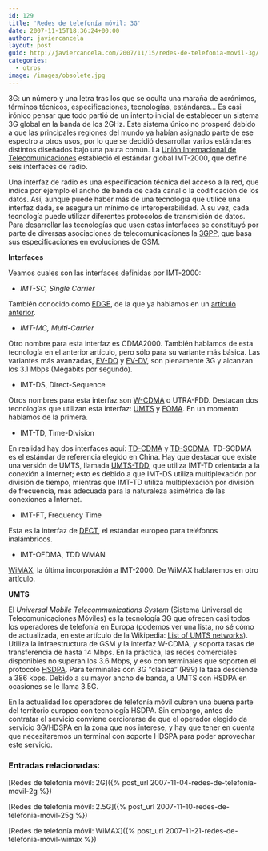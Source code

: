 ```yaml
---
id: 129
title: 'Redes de telefonía móvil: 3G'
date: 2007-11-15T18:36:24+00:00
author: javiercancela
layout: post
guid: http://javiercancela.com/2007/11/15/redes-de-telefonia-movil-3g/
categories:
  - otros
image: /images/obsolete.jpg
---
```

3G: un número y una letra tras los que se oculta una maraña de acrónimos, términos técnicos, especificaciones, tecnologías, estándares&#8230; Es casi irónico pensar que todo partió de un intento inicial de establecer un sistema 3G global en la banda de los 2GHz. Este sistema único no prosperó debido a que las principales regiones del mundo ya habían asignado parte de ese espectro a otros usos, por lo que se decidió desarrollar varios estándares distintos diseñados bajo una pauta común. La [Unión Internacional de Telecomunicaciones](http://es.wikipedia.org/wiki/Uni%C3%B3n_Internacional_de_Telecomunicaciones "Unión Internacional de Telecomunicaciones") estableció el estándar global IMT-2000, que define seis interfaces de radio.

Una interfaz de radio es una especificación técnica del acceso a la red, que indica por ejemplo el ancho de banda de cada canal o la codificación de los datos. Así, aunque puede haber más de una tecnología que utilice una interfaz dada, se asegura un mínimo de interoperabilidad. A su vez, cada tecnología puede utilizar diferentes protocolos de transmisión de datos. Para desarrollar las tecnologías que usen estas interfaces se constituyó por parte de diversas asociaciones de telecomunicaciones la [3GPP](http://en.wikipedia.org/wiki/3GPP "3rd Generation Partnership Project"), que basa sus especificaciones en evoluciones de GSM.

**Interfaces**

Veamos cuales son las interfaces definidas por IMT-2000:

  * _IMT-SC, Single Carrier_

También conocido como [EDGE](http://en.wikipedia.org/wiki/Enhanced_Data_Rates_for_GSM_Evolution "Enhanced Data Rates for GSM Evolution"), de la que ya hablamos en un [artículo anterior](http://javiercancela.com/2007/11/10/redes-de-telefonia-movil-25g/ "2.5G").

  * _IMT-MC, Multi-Carrier_

Otro nombre para esta interfaz es CDMA2000. También hablamos de esta tecnología en el anterior artículo, pero sólo para su variante más básica. Las variantes más avanzadas, [EV-DO](http://en.wikipedia.org/wiki/Evolution-Data_Only "Evolution-Data Optimized") y [EV-DV](http://en.wikipedia.org/wiki/CDMA2000#CDMA2000_EV-DV "Evolution-Data/Voice"), son plenamente 3G y alcanzan los 3.1 Mbps (Megabits por segundo).

  * IMT-DS, Direct-Sequence

Otros nombres para esta interfaz son [W-CDMA](http://en.wikipedia.org/wiki/W-CDMA "W-CDMA") o UTRA-FDD. Destacan dos tecnologías que utilizan esta interfaz: [UMTS](http://en.wikipedia.org/wiki/UMTS "Universal Mobile Telecommunications System") y [FOMA](http://en.wikipedia.org/wiki/Freedom_of_Mobile_Multimedia_Access "Freedom of Mobile Multimedia Access"). En un momento hablamos de la primera.

  * IMT-TD, Time-Division

En realidad hay dos interfaces aquí: [TD-CDMA](http://en.wikipedia.org/wiki/UMTS-TDD#TD-CDMA "Time Division - Code Division Multiple Access") y [TD-SCDMA](http://en.wikipedia.org/wiki/TD-SCDMA "Time Division-Synchronous Code Division Multiple Access"). TD-SCDMA es el estándar de referencia elegido en China. Hay que destacar que existe una versión de UMTS, llamada [UMTS-TDD](http://en.wikipedia.org/wiki/UMTS-TDD "UMTS-TDD"), que utiliza IMT-TD orientada a la conexión a Internet; esto es debido a que IMT-DS utiliza multiplexación por división de tiempo, mientras que IMT-TD utiliza multiplexación por división de frecuencia, más adecuada para la naturaleza asimétrica de las conexiones a Internet.

  * IMT-FT, Frequency Time

Esta es la interfaz de [DECT](http://en.wikipedia.org/wiki/DECT "Digital Enhanced Cordless Telecommunications"), el estándar europeo para teléfonos inalámbricos.

  * IMT-OFDMA, TDD WMAN

[WiMAX](http://en.wikipedia.org/wiki/WiMAX "WiMAX"), la última incorporación a IMT-2000. De WiMAX hablaremos en otro artículo.

**UMTS**

El _Universal Mobile Telecommunications System_ (Sistema Universal de Telecomunicaciones Móviles) es la tecnología 3G que ofrecen casi todos los operadores de telefonía en Europa (podemos ver una lista, no sé cómo de actualizada, en este artículo de la Wikipedia: [List of UMTS networks](http://en.wikipedia.org/wiki/List_of_Deployed_UMTS_networks#Europe "List of UMTS networks")). Utiliza la infraestructura de GSM y la interfaz W-CDMA, y soporta tasas de transferencia de hasta 14 Mbps. En la práctica, las redes comerciales disponibles no superan los 3.6 Mbps, y eso con terminales que soporten el protocolo [HSDPA](http://es.wikipedia.org/wiki/HSDPA "High-Speed Downlink Packet Access"). Para terminales con 3G &#8220;clásica&#8221; (R99) la tasa desciende a 386 kbps. Debido a su mayor ancho de banda, a UMTS con HSDPA en ocasiones se le llama 3.5G.

En la actualidad los operadores de telefonía móvil cubren una buena parte del territorio europeo con tecnología HSDPA. Sin embargo, antes de contratar el servicio conviene cerciorarse de que el operador elegido da servicio 3G/HDSPA en la zona que nos interese, y hay que tener en cuenta que necesitaremos un terminal con soporte HDSPA para poder aprovechar este servicio.

### Entradas relacionadas:

[Redes de telefonía móvil: 2G]({% post_url 2007-11-04-redes-de-telefonia-movil-2g %})

[Redes de telefonía móvil: 2.5G]({% post_url 2007-11-10-redes-de-telefonia-movil-25g %})
  
[Redes de telefonía móvil: WiMAX]({% post_url 2007-11-21-redes-de-telefonia-movil-wimax %})